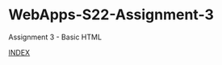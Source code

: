 # WebApps-S22-Assignment-3
Assignment 3 - Basic HTML

[INDEX]( https://44-563-web-apps-s22.github.io/webapps-s22-assignment-3-Raju289/index.html)
